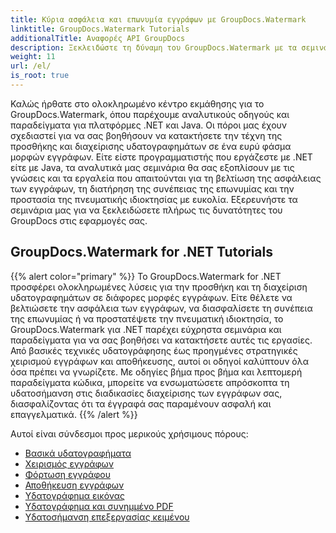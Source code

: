 ```yaml
---
title: Κύρια ασφάλεια και επωνυμία εγγράφων με GroupDocs.Watermark
linktitle: GroupDocs.Watermark Tutorials
additionalTitle: Αναφορές API GroupDocs
description: Ξεκλειδώστε τη δύναμη του GroupDocs.Watermark με τα σεμινάρια .NET και Java. Κατακτήστε τις τεχνικές υδατογράφησης για την ασφάλεια εγγράφων και την επωνυμία.
weight: 11
url: /el/
is_root: true
---
```


Καλώς ήρθατε στο ολοκληρωμένο κέντρο εκμάθησης για το GroupDocs.Watermark, όπου παρέχουμε αναλυτικούς οδηγούς και παραδείγματα για πλατφόρμες .NET και Java. Οι πόροι μας έχουν σχεδιαστεί για να σας βοηθήσουν να κατακτήσετε την τέχνη της προσθήκης και διαχείρισης υδατογραφημάτων σε ένα ευρύ φάσμα μορφών εγγράφων. Είτε είστε προγραμματιστής που εργάζεστε με .NET είτε με Java, τα αναλυτικά μας σεμινάρια θα σας εξοπλίσουν με τις γνώσεις και τα εργαλεία που απαιτούνται για τη βελτίωση της ασφάλειας των εγγράφων, τη διατήρηση της συνέπειας της επωνυμίας και την προστασία της πνευματικής ιδιοκτησίας με ευκολία. Εξερευνήστε τα σεμινάρια μας για να ξεκλειδώσετε πλήρως τις δυνατότητες του GroupDocs στις εφαρμογές σας.


## GroupDocs.Watermark for .NET Tutorials
{{% alert color="primary" %}}
Το GroupDocs.Watermark for .NET προσφέρει ολοκληρωμένες λύσεις για την προσθήκη και τη διαχείριση υδατογραφημάτων σε διάφορες μορφές εγγράφων. Είτε θέλετε να βελτιώσετε την ασφάλεια των εγγράφων, να διασφαλίσετε τη συνέπεια της επωνυμίας ή να προστατέψετε την πνευματική ιδιοκτησία, το GroupDocs.Watermark για .NET παρέχει εύχρηστα σεμινάρια και παραδείγματα για να σας βοηθήσει να κατακτήσετε αυτές τις εργασίες. Από βασικές τεχνικές υδατογράφησης έως προηγμένες στρατηγικές χειρισμού εγγράφων και αποθήκευσης, αυτοί οι οδηγοί καλύπτουν όλα όσα πρέπει να γνωρίζετε. Με οδηγίες βήμα προς βήμα και λεπτομερή παραδείγματα κώδικα, μπορείτε να ενσωματώσετε απρόσκοπτα τη υδατοσήμανση στις διαδικασίες διαχείρισης των εγγράφων σας, διασφαλίζοντας ότι τα έγγραφά σας παραμένουν ασφαλή και επαγγελματικά.
{{% /alert %}}

Αυτοί είναι σύνδεσμοι προς μερικούς χρήσιμους πόρους:
 
- [Βασικά υδατογραφήματα](./net/watermarking-basics/)
- [Χειρισμός εγγράφων](./net/document-manipulation/)
- [Φόρτωση εγγράφου](./net/document-loadings/)
- [Αποθήκευση εγγράφων](./net/document-savings/)
- [Υδατογράφημα εικόνας](./net/image-watermarkings/)
- [Υδατογράφημα και συνημμένο PDF](./net/pdf-watermarking-attachments/)
- [Υδατοσήμανση επεξεργασίας κειμένου](./net/word-processing-watermarkings/)
